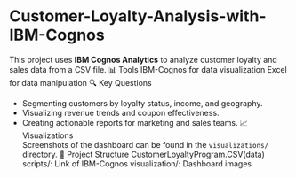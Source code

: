 # Customer-Loyalty-Analysis-with-IBM-Cognos
This project uses **IBM Cognos Analytics** to analyze customer loyalty and sales data from a CSV file. 
📊 Tools
IBM-Cognos for data visualization
Excel for data manipulation
🔍 Key Questions
- Segmenting customers by loyalty status, income, and geography.
- Visualizing revenue trends and coupon effectiveness.
- Creating actionable reports for marketing and sales teams.
📈Visualizations  
Screenshots of the dashboard can be found in the `visualizations/` directory.
📂 Project Structure
CustomerLoyaltyProgram.CSV(data)
scripts/: Link of IBM-Cognos
visualization/: Dashboard images

